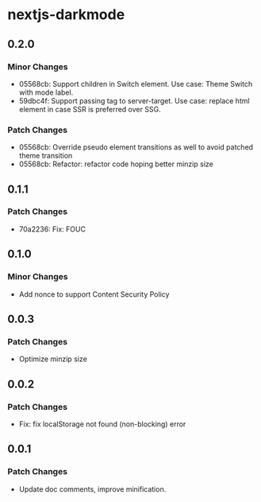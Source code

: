 # nextjs-darkmode

## 0.2.0

### Minor Changes

- 05568cb: Support children in Switch element. Use case: Theme Switch with mode label.
- 59dbc4f: Support passing tag to server-target. Use case: replace html element in case SSR is preferred over SSG.

### Patch Changes

- 05568cb: Override pseudo element transitions as well to avoid patched theme transition
- 05568cb: Refactor: refactor code hoping better minzip size

## 0.1.1

### Patch Changes

- 70a2236: Fix: FOUC

## 0.1.0

### Minor Changes

- Add nonce to support Content Security Policy

## 0.0.3

### Patch Changes

- Optimize minzip size

## 0.0.2

### Patch Changes

- Fix: fix localStorage not found (non-blocking) error

## 0.0.1

### Patch Changes

- Update doc comments, improve minification.
